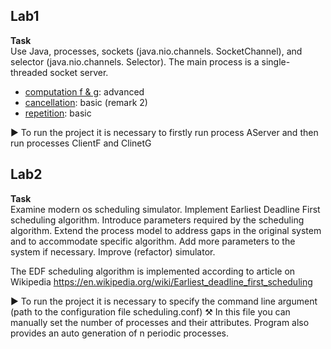 
## Lab1

<b>Task</b> </br>
Use Java, processes, sockets (java.nio.channels. SocketChannel), and selector (java.nio.channels. Selector). The main process is a single-threaded
socket server.

- <u>computation f & g</u>: advanced
- <u>cancellation</u>: basic (remark 2)
- <u>repetition</u>: basic

▶️ To run the project it is necessary to firstly run process AServer and then run processes ClientF and ClinetG

## Lab2

<b>Task</b> </br>
Examine modern os scheduling simulator. Implement Earliest Deadline First scheduling algorithm. Introduce parameters required by the scheduling algorithm. Extend the process model to address gaps in the original system and to accommodate specific algorithm. Add more parameters to the system if necessary. Improve (refactor) simulator.

The EDF scheduling algorithm is implemented according to article on Wikipedia
https://en.wikipedia.org/wiki/Earliest_deadline_first_scheduling

▶️ To run the project it is necessary to specify the command line argument (path to the configuration file scheduling.conf)
⚒️ In this file you can manually set the number of processes and their attributes. Program also provides an auto generation of n periodic processes.
